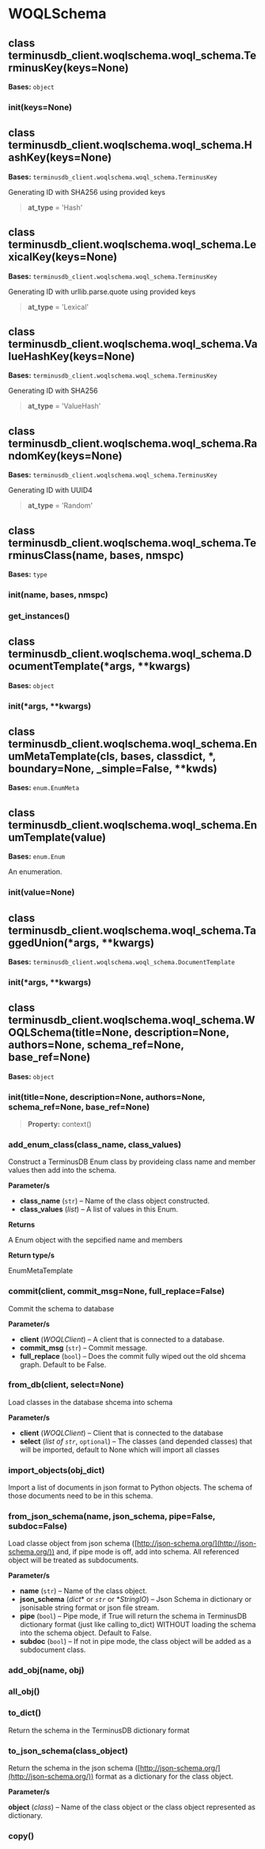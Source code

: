 # WOQLSchema

## class terminusdb\_client.woqlschema.woql\_schema.TerminusKey(keys=None)

**Bases:** `object`

### **init**(keys=None)

## class terminusdb\_client.woqlschema.woql\_schema.HashKey(keys=None)

**Bases:** `terminusdb_client.woqlschema.woql_schema.TerminusKey`

Generating ID with SHA256 using provided keys

> **at\_type** = 'Hash'

## class terminusdb\_client.woqlschema.woql\_schema.LexicalKey(keys=None)

**Bases:** `terminusdb_client.woqlschema.woql_schema.TerminusKey`

Generating ID with urllib.parse.quote using provided keys

> **at\_type** = 'Lexical'

## class terminusdb\_client.woqlschema.woql\_schema.ValueHashKey(keys=None)

**Bases:** `terminusdb_client.woqlschema.woql_schema.TerminusKey`

Generating ID with SHA256

> **at\_type** = 'ValueHash'

## class terminusdb\_client.woqlschema.woql\_schema.RandomKey(keys=None)

**Bases:** `terminusdb_client.woqlschema.woql_schema.TerminusKey`

Generating ID with UUID4

> **at\_type** = 'Random'

## class terminusdb\_client.woqlschema.woql\_schema.TerminusClass(name, bases, nmspc)

**Bases:** `type`

### **init**(name, bases, nmspc)

### get\_instances()

## class terminusdb\_client.woqlschema.woql\_schema.DocumentTemplate(\*args, \*\*kwargs)

**Bases:** `object`

### **init**(\*args, \*\*kwargs)

## class terminusdb\_client.woqlschema.woql\_schema.EnumMetaTemplate(cls, bases, classdict, \*, boundary=None, \_simple=False, \*\*kwds)

**Bases:** `enum.EnumMeta`

## class terminusdb\_client.woqlschema.woql\_schema.EnumTemplate(value)

**Bases:** `enum.Enum`

An enumeration.

### **init**(value=None)

## class terminusdb\_client.woqlschema.woql\_schema.TaggedUnion(\*args, \*\*kwargs)

**Bases:** `terminusdb_client.woqlschema.woql_schema.DocumentTemplate`

### **init**(\*args, \*\*kwargs)

## class terminusdb\_client.woqlschema.woql\_schema.WOQLSchema(title=None, description=None, authors=None, schema\_ref=None, base\_ref=None)

**Bases:** `object`

### **init**(title=None, description=None, authors=None, schema\_ref=None, base\_ref=None)

> **Property:** context()

### add\_enum\_class(class\_name, class\_values)

Construct a TerminusDB Enum class by provideing class name and member values then add into the schema.

**Parameter/s**

* **class\_name** (`str`) – Name of the class object constructed.
* **class\_values** (_list_) – A list of values in this Enum.

**Returns**

A Enum object with the sepcified name and members

**Return type/s**

EnumMetaTemplate

### commit(client, commit\_msg=None, full\_replace=False)

Commit the schema to database

**Parameter/s**

* **client** (_WOQLClient_) – A client that is connected to a database.
* **commit\_msg** (`str`) – Commit message.
* **full\_replace** (`bool`) – Does the commit fully wiped out the old shcema graph. Default to be False.

### from\_db(client, select=None)

Load classes in the database shcema into schema

**Parameter/s**

* **client** (_WOQLClient_) – Client that is connected to the database
* **select** (_list of `str`_, `optional`) – The classes (and depended classes) that will be imported, default to None which will import all classes

### import\_objects(obj\_dict)

Import a list of documents in json format to Python objects. The schema of those documents need to be in this schema.

### from\_json\_schema(name, json\_schema, pipe=False, subdoc=False)

Load classe object from json schema ([http://json-schema.org/](http://json-schema.org/)) and, if pipe mode is off, add into schema. All referenced object will be treated as subdocuments.

**Parameter/s**

* **name** (`str`) – Name of the class object.
* **json\_schema** (_dict_\* or _`str`_ or \*_StringIO_) – Json Schema in dictionary or jsonisable string format or json file stream.
* **pipe** (`bool`) – Pipe mode, if True will return the schema in TerminusDB dictionary format (just like calling to\_dict) WITHOUT loading the schema into the schema object. Default to False.
* **subdoc** (`bool`) – If not in pipe mode, the class object will be added as a subdocument class.

### add\_obj(name, obj)

### all\_obj()

### to\_dict()

Return the schema in the TerminusDB dictionary format

### to\_json\_schema(class\_object)

Return the schema in the json schema ([http://json-schema.org/](http://json-schema.org/)) format as a dictionary for the class object.

**Parameter/s**

**object** (_class_) – Name of the class object or the class object represented as dictionary.

### copy()
